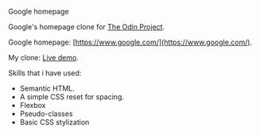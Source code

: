 Google homepage

Google's homepage clone for [The Odin Project](https://www.theodinproject.com/).

Google homepage: [https://www.google.com/](https://www.google.com/).

My clone: [Live demo](https://arthurmts.github.io/the_odin_project/Foundations/google-homepage/).

Skills that i have used:
- Semantic HTML.
- A simple CSS reset for spacing.
- Flexbox
- Pseudo-classes
- Basic CSS stylization

